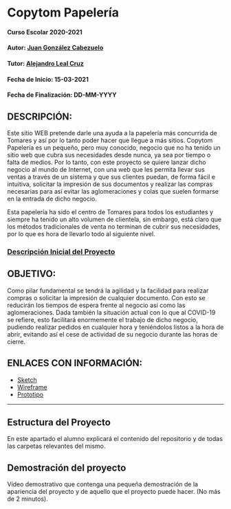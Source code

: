 # Copytom Papelería

#### Curso Escolar 2020-2021
#### Autor: [Juan González Cabezuelo](https://github.com/HunterExon)
#### Tutor: [Alejandro Leal Cruz](https://github.com/alealcruz)
#### Fecha de Inicio: 15-03-2021
#### Fecha de Finalización: DD-MM-YYYY

## DESCRIPCIÓN:
Este sitio WEB pretende darle una ayuda a la papelería más concurrida de Tomares y así por lo tanto poder hacer que llegue a más sitios. Copytom Papelería es un pequeño, pero muy conocido, negocio que no ha tenido un sitio web que cubra sus necesidades desde nunca, ya sea por tiempo o falta de medios. Por lo tanto, con este proyecto se quiere lanzar dicho negocio al mundo de Internet, con una web que les permita llevar sus ventas a través de un sistema y que sus clientes puedan, de forma fácil e intuitiva, solicitar la impresión de sus documentos y realizar las compras necesarias para así evitar las aglomeraciones y colas que suelen formarse en la entrada de dicho negocio.

Esta papelería ha sido el centro de Tomares para todos los estudiantes y siempre ha tenido un alto volumen de clientela, sin embargo, está claro que los métodos tradicionales de venta no terminan de cubrir sus necesidades, por lo que es hora de llevarlo todo al siguiente nivel.

### [Descripción Inicial del Proyecto](https://github.com/HunterExon/Proyecto-DAW-Copytom-Papeleria/blob/master/docs/Planificación%20Inicial/Descripción%20Inicial.pdf)


## OBJETIVO:
Como pilar fundamental se tendrá la agilidad y la facilidad para realizar compras o solicitar la impresión de cualquier documento. Con esto se reducirán los tiempos de espera frente al negocio así como las aglomeraciones. Dada también la situación actual con lo que al COVID-19 se refiere, esto facilitará enormemente el trabajo  de dicho negocio, pudiendo realizar pedidos en cualquier hora y teniéndolos listos a la hora de abrir, evitando así el cese de actividad de su negocio durante las horas de cierre.


## ENLACES CON INFORMACIÓN:
- [Sketch](https://github.com/HunterExon/Proyecto-DAW-Copytom-Papeleria/blob/master/docs/Planificación%20Inicial/Sketch.pdf)
- [Wireframe](https://m9y8tq.axshare.com/#id=lk0iw5&p=index)
- [Prototipo]()

________________________________________________________________________________________________________________
## Estructura del Proyecto

En este apartado el alumno explicará el contenido del repositorio y de todas las carpetas relevantes del mismo.

## Demostración del proyecto

Vídeo demostrativo que contenga una pequeña demostración de la apariencia del proyecto y de aquello que el proyecto puede hacer. (No más de 2 minutos).
